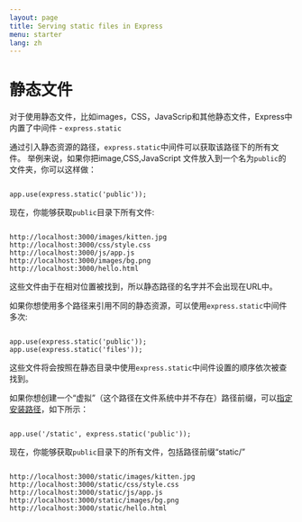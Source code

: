 ```yaml
---
layout: page
title: Serving static files in Express
menu: starter
lang: zh
---
```


# 静态文件

对于使用静态文件，比如images，CSS，JavaScrip和其他静态文件，Express中内置了中间件 - `express.static`

通过引入静态资源的路径，`express.static`中间件可以获取该路径下的所有文件。
举例来说，如果你把image,CSS,JavaScript 文件放入到一个名为`public`的文件夹，你可以这样做：

<pre><code class="language-javascript" translate="no">
app.use(express.static('public'));
</code></pre>

现在，你能够获取`public`目录下所有文件:

<pre class="plain-text"><code class="plain-text" translate="no">
http://localhost:3000/images/kitten.jpg
http://localhost:3000/css/style.css
http://localhost:3000/js/app.js
http://localhost:3000/images/bg.png
http://localhost:3000/hello.html
</code></pre>

<div class="doc-box doc-info">
这些文件由于在相对位置被找到，所以静态路径的名字并不会出现在URL中。
</div>

如果你想使用多个路径来引用不同的静态资源，可以使用`express.static`中间件多次:

<pre><code class="language-javascript" translate="no">
app.use(express.static('public'));
app.use(express.static('files'));
</code></pre>

这些文件将会按照在静态目录中使用`express.static`中间件设置的顺序依次被查找到。

如果你想创建一个“虚拟”（这个路径在文件系统中并不存在）路径前缀，可以[指定安装路径](/4x/api.html#app.use)，如下所示：

<pre><code class="language-javascript" translate="no">
app.use('/static', express.static('public'));
</code></pre>

现在，你能够获取`public`目录下的所有文件，包括路径前缀“static/”

<pre class="plain-text"><code class="plain-text" translate="no">
http://localhost:3000/static/images/kitten.jpg
http://localhost:3000/static/css/style.css
http://localhost:3000/static/js/app.js
http://localhost:3000/static/images/bg.png
http://localhost:3000/static/hello.html
</code></pre>
